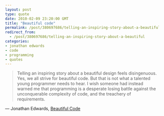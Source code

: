 ```yaml
---
layout: post
type: quote
date: 2010-02-09 23:20:00 GMT
title: "Beautiful code"
permalink: /post/380697686/telling-an-inspiring-story-about-a-beautiful
redirect_from: 
  - /post/380697686/telling-an-inspiring-story-about-a-beautiful
categories:
- jonathan edwards
- code
- programming
- quotes
---
```

<blockquote>Telling an inspiring story about a beautiful design feels disingenuous. Yes, we all strive for beautiful code. But that is not what a talented young programmer needs to hear. I wish someone had instead warned me that programming is a desperate losing battle against the unconquerable complexity of code, and the treachery of requirements.</blockquote>
<p>— Jonathan Edwards, <a href="http://alarmingdevelopment.org/?p=79#more-79">Beautiful Code</a></p>